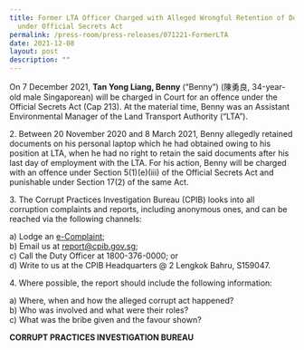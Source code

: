 ```yaml
---
title: Former LTA Officer Charged with Alleged Wrongful Retention of Documents
  under Official Secrets Act
permalink: /press-room/press-releases/071221-FormerLTA
date: 2021-12-08
layout: post
description: ""
---
```

On 7 December 2021, **Tan Yong Liang, Benny** (“Benny”) (陳勇良, 34-year-old male
Singaporean) will be charged in Court for an offence under the Official Secrets Act (Cap 213).
At the material time, Benny was an Assistant Environmental Manager of the Land Transport
Authority (“LTA”).

2\. Between 20 November 2020 and 8 March 2021, Benny allegedly retained documents
on his personal laptop which he had obtained owing to his position at LTA, when he had no
right to retain the said documents after his last day of employment with the LTA. For his action,
Benny will be charged with an offence under Section 5(1)(e)(iii) of the Official Secrets Act and
punishable under Section 17(2) of the same Act.

3\. The Corrupt Practices Investigation Bureau (CPIB) looks into all corruption complaints
and reports, including anonymous ones, and can be reached via the following channels:

a) Lodge an [e-Complaint](/e-services/e-complaint-for-corrupt-conduct);<br>
b) Email us at <a href="mailto:report@cpib.gov.sg" class="spamspan">report@cpib.gov.sg</a>;<br>
c) Call the Duty Officer at 1800-376-0000; or<br>
d) Write to us at the CPIB Headquarters @ 2 Lengkok Bahru, S159047.

4\.        Where possible, the report should include the following information:

a) Where, when and how the alleged corrupt act happened?<br>
b) Who was involved and what were their roles?<br>
c) What was the bribe given and the favour shown?

**CORRUPT PRACTICES INVESTIGATION BUREAU**